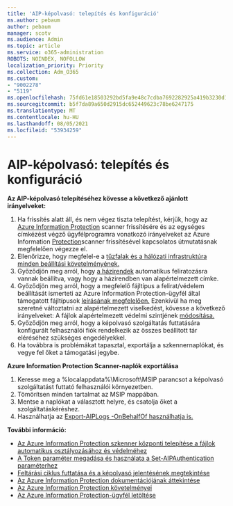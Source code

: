 ```yaml
---
title: 'AIP-képolvasó: telepítés és konfiguráció'
ms.author: pebaum
author: pebaum
manager: scotv
ms.audience: Admin
ms.topic: article
ms.service: o365-administration
ROBOTS: NOINDEX, NOFOLLOW
localization_priority: Priority
ms.collection: Adm_O365
ms.custom:
- "9002278"
- "5119"
ms.openlocfilehash: 75fd61e18503292bd5fa9e48c7cdba7692282925a419b3230d17448eab928ba0
ms.sourcegitcommit: b5f7da89a650d2915dc652449623c78be6247175
ms.translationtype: MT
ms.contentlocale: hu-HU
ms.lasthandoff: 08/05/2021
ms.locfileid: "53934259"
---
```

# <a name="aip-scanner-installation-and-configuration"></a>AIP-képolvasó: telepítés és konfiguráció

**Az AIP-képolvasó telepítéséhez kövesse a következő ajánlott irányelveket:**

1. Ha frissítés alatt áll, és nem végez tiszta telepítést, kérjük, hogy az [Azure Information Protection](https://docs.microsoft.com/azure/information-protection/rms-client/client-admin-guide#upgrading-the-azure-information-protection-scanner) scanner frissítésére és az egységes címkézést végző ügyfélprogramra vonatkozó irányelveket az Azure Information [Protection](https://docs.microsoft.com/azure/information-protection/rms-client/clientv2-admin-guide#upgrading-the-azure-information-protection-scanner)scanner frissítésével kapcsolatos útmutatásnak megfelelően végezze el.
2. Ellenőrizze, hogy megfelel-e a [tűzfalak és a hálózati infrastruktúra minden beállítási követelményének.](https://docs.microsoft.com/azure/information-protection/requirements#firewalls-and-network-infrastructure)
3. Győződjön meg arról, hogy [a házirendek](https://docs.microsoft.com/azure/information-protection/configure-policy) automatikus feliratozásra vannak beállítva, vagy hogy a házirendben van alapértelmezett címke.
4. Győződjön meg arról, hogy a megfelelő fájltípus a felirat/védelem beállítását ismerteti az Azure Information Protection-ügyfél által támogatott fájltípusok [leírásának megfelelően.](https://docs.microsoft.com/azure/information-protection/rms-client/client-admin-guide-file-types#supported-file-types-for-classification-and-protection) Ezenkívül ha meg szeretné változtatni az alapértelmezett viselkedést, kövesse a következő irányelveket: A fájlok alapértelmezett védelmi szintjének [módosítása.](https://docs.microsoft.com/azure/information-protection/rms-client/client-admin-guide-file-types#changing-the-default-protection-level-of-files)
5. Győződjön meg arról, hogy a képolvasó szolgáltatás futtatására konfigurált felhasználói fiók rendelkezik az összes beállított tár eléréséhez szükséges engedélyekkel.
6. Ha továbbra is problémákat tapasztal, exportálja a szkennernaplókat, és vegye fel őket a támogatási jegybe.

**Azure Information Protection Scanner-naplók exportálása**

1. Keresse meg a %localappdata%\Microsoft\MSIP parancsot a képolvasó szolgáltatást futtató felhasználói környezetben.
2. Tömörítsen minden tartalmat az MSIP mappában.
3. Mentse a naplókat a választott helyre, és csatolja őket a szolgáltatáskéréshez.
4. Használhatja az [Export-AIPLogs -OnBehalfOf használhatja is.](https://docs.microsoft.com/powershell/module/azureinformationprotection/export-aiplogs?view=azureipps)

**További információ:**
- [Az Azure Information Protection szkenner központi telepítése a fájlok automatikus osztályozásához és védelméhez](https://docs.microsoft.com/azure/information-protection/deploy-aip-scanner)
- [A Token paraméter megadása és használata a Set-AIPAuthentication paraméterhez](https://docs.microsoft.com/azure/information-protection/rms-client/client-admin-guide-powershell#specify-and-use-the-token-parameter-for-set-aipauthentication)
- [Feltárási ciklus futtatása és a képolvasó jelentésének megtekintése](https://docs.microsoft.com/azure/information-protection/deploy-aip-scanner#run-a-discovery-cycle-and-view-reports-for-the-scanner)
- [Az Azure Information Protection dokumentációjának áttekintése](https://docs.microsoft.com/azure/information-protection/what-is-information-protection)
- [Az Azure Information Protection követelményei](https://docs.microsoft.com/azure/information-protection/get-started/requirements)
- [Az Azure Information Protection-ügyfél letöltése](https://www.microsoft.com/download/details.aspx?id=53018)
